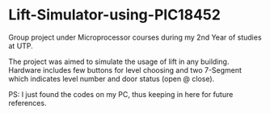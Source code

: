 # Lift-Simulator-using-PIC18452

Group project under Microprocessor courses during my 2nd Year of studies at UTP.

The project was aimed to simulate the usage of lift in any building. Hardware includes few buttons for level choosing and two 7-Segment which indicates level number and door status (open @ close). 

PS: I just found the codes on my PC, thus keeping in here for future references. 
